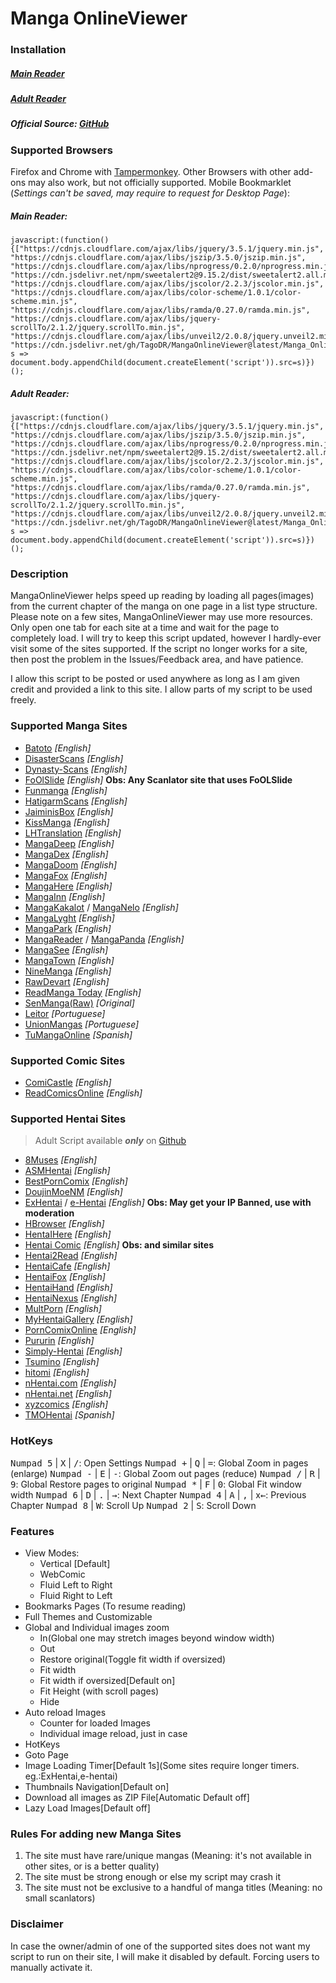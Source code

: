 # Manga OnlineViewer
### Installation

##### [Main Reader](https://github.com/TagoDR/MangaOnlineViewer/raw/master/Manga_OnlineViewer.user.js)
##### [Adult Reader](https://github.com/TagoDR/MangaOnlineViewer/raw/master/Manga_OnlineViewer_Adult.user.js)
##### Official Source: [GitHub](https://github.com/TagoDR/MangaOnlineViewer)

### Supported Browsers
Firefox and Chrome with [Tampermonkey](https://tampermonkey.net/).
Other Browsers with other add-ons may also work, but not officially supported.
Mobile Bookmarklet (*Settings can't be saved, may require to request for Desktop Page*):
##### Main Reader:
```
javascript:(function(){["https://cdnjs.cloudflare.com/ajax/libs/jquery/3.5.1/jquery.min.js", "https://cdnjs.cloudflare.com/ajax/libs/jszip/3.5.0/jszip.min.js", "https://cdnjs.cloudflare.com/ajax/libs/nprogress/0.2.0/nprogress.min.js", "https://cdn.jsdelivr.net/npm/sweetalert2@9.15.2/dist/sweetalert2.all.min.js", "https://cdnjs.cloudflare.com/ajax/libs/jscolor/2.2.3/jscolor.min.js", "https://cdnjs.cloudflare.com/ajax/libs/color-scheme/1.0.1/color-scheme.min.js", "https://cdnjs.cloudflare.com/ajax/libs/ramda/0.27.0/ramda.min.js", "https://cdnjs.cloudflare.com/ajax/libs/jquery-scrollTo/2.1.2/jquery.scrollTo.min.js", "https://cdnjs.cloudflare.com/ajax/libs/unveil2/2.0.8/jquery.unveil2.min.js", "https://cdn.jsdelivr.net/gh/TagoDR/MangaOnlineViewer@latest/Manga_OnlineViewer.user.min.js"].map( s => document.body.appendChild(document.createElement('script')).src=s)})();
```
##### Adult Reader:
```
javascript:(function(){["https://cdnjs.cloudflare.com/ajax/libs/jquery/3.5.1/jquery.min.js", "https://cdnjs.cloudflare.com/ajax/libs/jszip/3.5.0/jszip.min.js", "https://cdnjs.cloudflare.com/ajax/libs/nprogress/0.2.0/nprogress.min.js", "https://cdn.jsdelivr.net/npm/sweetalert2@9.15.2/dist/sweetalert2.all.min.js", "https://cdnjs.cloudflare.com/ajax/libs/jscolor/2.2.3/jscolor.min.js", "https://cdnjs.cloudflare.com/ajax/libs/color-scheme/1.0.1/color-scheme.min.js", "https://cdnjs.cloudflare.com/ajax/libs/ramda/0.27.0/ramda.min.js", "https://cdnjs.cloudflare.com/ajax/libs/jquery-scrollTo/2.1.2/jquery.scrollTo.min.js", "https://cdnjs.cloudflare.com/ajax/libs/unveil2/2.0.8/jquery.unveil2.min.js", "https://cdn.jsdelivr.net/gh/TagoDR/MangaOnlineViewer@latest/Manga_OnlineViewer_Adult.user.min.js"].map( s => document.body.appendChild(document.createElement('script')).src=s)})();
```

### Description
MangaOnlineViewer helps speed up reading by loading all pages(images) from the current chapter of the manga on one page in a list type structure.
Please note on a few sites, MangaOnlineViewer may use more resources. Only open one tab for each site at a time and wait for the page to completely load.
I will try to keep this script updated, however I hardly-ever visit some of the sites supported. If the script no longer works for a site, then post the problem in the Issues/Feedback area, and have patience.

I allow this script to be posted or used anywhere as long as I am given credit and provided a link to this site. I allow parts of my script to be used freely.

### Supported Manga Sites
- [Batoto](http://bato.to/) _[English]_
- [DisasterScans](https://disasterscans.com/) _[English]_
- [Dynasty-Scans](https://dynasty-scans.com/) _[English]_
- [FoOlSlide]() _[English]_ **Obs: Any Scanlator site that uses FoOLSlide**
- [Funmanga](http://funmanga.com/) _[English]_
- [HatigarmScans](https://hatigarmscanz.net/home) _[English]_
- [JaiminisBox](https://jaiminisbox.com/) _[English]_
- [KissManga](http://kissmanga.com/) _[English]_
- [LHTranslation](http://lhtranslation.net/) _[English]_
- [MangaDeep](http://mangadeep.com/) _[English]_
- [MangaDex](https://mangadex.org/) _[English]_
- [MangaDoom](https://mngdoom.com/) _[English]_
- [MangaFox](http://fanfox.net/) _[English]_
- [MangaHere](http://www.mangahere.cc/) _[English]_
- [MangaInn](http://www.mangainn.net/) _[English]_
- [MangaKakalot](https://mangakakalot.com/page) / [MangaNelo](http://www.manganelo.com/) _[English]_
- [MangaLyght](http://manga.lyght.net/) _[English]_
- [MangaPark](http://mangapark.net/) _[English]_
- [MangaReader](http://www.mangareader.net/) / [MangaPanda](http://www.mangapanda.com/) _[English]_
- [MangaSee](https://mangaseeonline.us/) _[English]_
- [MangaTown](http://www.mangatown.com/) _[English]_
- [NineManga](http://ninemanga.com/) _[English]_
- [RawDevart](https://rawdevart.com) _[English]_
- [ReadManga Today](http://www.readmng.com/) _[English]_
- [SenManga(Raw)](http://raw.senmanga.com/) _[Original]_
- [Leitor](https://leitor.net/) _[Portuguese]_
- [UnionMangas](https://unionleitor.top/xw) _[Portuguese]_
- [TuMangaOnline](https://lectortmo.com/) _[Spanish]_

### Supported Comic Sites
- [ComiCastle](http://www.comicastle.org/) _[English]_
- [ReadComicsOnline](http://readcomicsonline.ru/) _[English]_

### Supported Hentai Sites
> Adult Script available **_only_** on [Github](https://github.com/TagoDR/MangaOnlineViewer)
- [8Muses](https://comics.8muses.com/) _[English]_
- [ASMHentai](https://asmhentai.com/) _[English]_
- [BestPornComix](https://www.bestporncomix.com) _[English]_
- [DoujinMoeNM](https://doujins.com/) _[English]_
- [ExHentai](https://exhentai.org/) / [e-Hentai](https://e-hentai.org/) _[English]_ **Obs: May get your IP Banned, use with moderation**
- [HBrowser](http://www.hbrowse.com/) _[English]_
- [HentaIHere](https://www.hentaihere.com/) _[English]_
- [Hentai Comic](https://hentai-comic.com/) _[English]_ **Obs: and similar sites**
- [Hentai2Read](http://hentai2read.com/) _[English]_
- [HentaiCafe](https://hentai.cafe) _[English]_
- [HentaiFox](http://www.hentaifox.com/) _[English]_
- [HentaiHand](https://hentaihand.com/) _[English]_
- [HentaiNexus](https://hentainexus.com/) _[English]_
- [MultPorn](https://multporn.net/) _[English]_
- [MyHentaiGallery](https://www.myhentaigallery.com) _[English]_
- [PornComixOnline](https://www.porncomixonline.net) _[English]_
- [Pururin](http://pururin.io/) _[English]_
- [Simply-Hentai](http://simply-hentai.com/) _[English]_
- [Tsumino](http://tsumino.com/) _[English]_
- [hitomi](https://hitomi.la/) _[English]_
- [nHentai.com](https://nhentai.com/) _[English]_
- [nHentai.net](https://nhentai.net/) _[English]_
- [xyzcomics](http://xyzcomics.com/) _[English]_
- [TMOHentai](http://tmohentai.com/) _[Spanish]_

### HotKeys
<kbd class='dark'>Numpad 5</kbd> | <kbd class='dark'>X</kbd> | <kbd class='dark'>/</kbd>: Open Settings
<kbd class='dark'>Numpad +</kbd> | <kbd class='dark'>Q</kbd> | <kbd class='dark'>=</kbd>: Global Zoom in pages (enlarge)
<kbd class='dark'>Numpad -</kbd> | <kbd class='dark'>E</kbd> | <kbd class='dark'>-</kbd>: Global Zoom out pages (reduce)
<kbd class='dark'>Numpad /</kbd> | <kbd class='dark'>R</kbd> | <kbd class='dark'>9</kbd>: Global Restore pages to original
<kbd class='dark'>Numpad *</kbd> | <kbd class='dark'>F</kbd> | <kbd class='dark'>0</kbd>: Global Fit window width
<kbd class='dark'>Numpad 6</kbd> | <kbd class='dark'>D</kbd> | <kbd class='dark'>.</kbd> | <kbd class="dark">→</kbd>: Next Chapter
<kbd class='dark'>Numpad 4</kbd> | <kbd class='dark'>A</kbd> | <kbd class='dark'>,</kbd> | x<kbd class="dark">←</kbd>: Previous Chapter
<kbd class='dark'>Numpad 8</kbd> | <kbd class='dark'>W</kbd>: Scroll Up
<kbd class='dark'>Numpad 2</kbd> | <kbd class='dark'>S</kbd>: Scroll Down

### Features
- View Modes:
  - Vertical [Default]
  - WebComic
  - Fluid Left to Right
  - Fluid Right to Left
- Bookmarks Pages (To resume reading)
- Full Themes and Customizable
- Global and Individual images zoom
  - In(Global one may stretch images beyond window width)
  - Out
  - Restore original(Toggle fit width if oversized)
  - Fit width
  - Fit width if oversized[Default on]
  - Fit Height (with scroll pages)
  - Hide
- Auto reload Images
  - Counter for loaded Images
  - Individual image reload, just in case
- HotKeys
- Goto Page
- Image Loading Timer[Default 1s](Some sites require longer timers. eg.:ExHentai,e-hentai)
- Thumbnails Navigation[Default on]
- Download all images as ZIP File[Automatic Default off]
- Lazy Load Images[Default off]

### Rules For adding new Manga Sites
1. The site must have rare/unique mangas (Meaning: it's not available in other sites, or is a
 better quality)
2. The site must be strong enough or else my script may crash it
3. The site must not be exclusive to a handful of manga titles (Meaning: no small scanlators)

### Disclaimer
In case the owner/admin of one of the supported sites does not want my script to run on their site, I will make it disabled by default. Forcing users to manually activate it.
